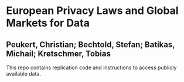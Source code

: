 # European Privacy Laws and Global Markets for Data
## Peukert, Christian; Bechtold, Stefan; Batikas, Michail; Kretschmer, Tobias

This repo contains replication code and instructions to access publicly available data.
